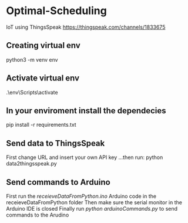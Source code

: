 # Optimal-Scheduling

IoT using ThingsSpeak
https://thingspeak.com/channels/1833675

## Creating virtual env
python3 -m venv env

## Activate virtual env
.\env\Scripts\activate

## In your enviroment install the dependecies 
pip install -r requirements.txt

## Send data to ThingsSpeak 
First change URL and insert your own API key
...then run:
python data2thingsspeak.py

## Send commands to Arduino
First run the *receieveDataFromPython.ino* Arduino code in the receieveDataFromPython folder
Then make sure the serial monitor in the Arduino IDE is closed
Finally run *python arduinoCommands.py* to send commands to the Arudino
